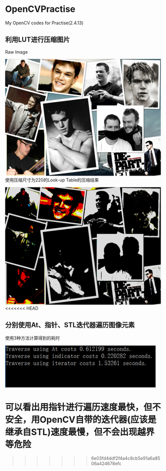 # OpenCVPractise
My OpenCV codes for Practise(2.4.13)

利用LUT进行压缩图片
-
Raw Image

![Ex1](/Markdown/LUT1.png)
使用压缩尺寸为220的Look-up Table的压缩结果

![Ex1](/Markdown/LUT2.png)
<<<<<<< HEAD

分别使用At、指针、STL迭代器遍历图像元素
-
使用3种方法计算得到的耗时

![Ex1](/Markdown/Traverse.png)

可以看出用指针进行遍历速度最快，但不安全，用OpenCV自带的迭代器(应该是继承自STL)速度最慢，但不会出现越界等危险
=======
>>>>>>> 6e03fd4ddf2f4a4c8cb5e91a6a8506a424678efc
